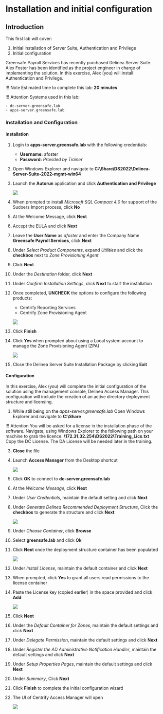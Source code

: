 # Installation and initial configuration

## Introduction

This first lab will cover:

1. Initial installation of Server Suite, Authentication and Privilege
2. Initial configuration

Greensafe Payroll Services has recently purchased Delinea Server Suite. Alex Foster has been identified as the project engineer in charge of implementing the solution. In this exercise, Alex (you) will install Authentication and Privilege.

!!! Note
    Estimated time to complete this lab: **20 minutes**


!!! Attention
    Systems used in this lab:

    - dc-server.greensafe.lab
    - apps-server.greensafe.lab

### Installation and Configuration

#### Installation

01. Login to **apps-server.greensafe.lab** with the following credentials:

    - **Username:** afoster
    - **Password:** *Provided by Trainer*

02. Open Windows Explorer and navigate to **C:\\Share\\DS2022\\Delinea-Server-Suite-2022-mgmt-win64**

03. Launch the **Autorun** application and click **Authentication and Privilege**

    ![](images/lab-001.png)

04. When prompted to install *Microsoft SQL Compact 4.0* for support of the Sudoers Import process, click **No**

05. At the Welcome Message, click **Next**

06. Accept the EULA and click **Next**

07. Leave the **User Name** as *afoster* and enter the Company Name **Greensafe Payroll Services**, click **Next**

08. Under *Select Product Components*, expand *Utilities* and click the **checkbox** next to *Zone Provisioning Agent*

09. Click **Next**

10. Under the *Destination* folder, click **Next**

11. Under *Confirm Installation Settings*, click **Next** to start the installation

12. Once completed, **UNCHECK** the options to configure the following products:

    - Centrify Reporting Services
    - Centrify Zone Provisioning Agent

    ![](images/lab-003.png)

13. Click **Finish**

14. Click **Yes** when prompted about using a Local system account to manage the Zone Provisioning Agent (ZPA)

    ![](images/lab-004.png)

15. Close the Delinea Server Suite Installation Package by clicking **Exit**

#### Configuration

In this exercise, Alex (you) will complete the initial configuration of the solution using the management console, Delinea Access Manager. This configuration will include the creation of an active directory deployment structure and licensing.

01. While still being on the *apps-server.greensafe.lab* Open Windows Explorer and navigate to **C:\\Share**

!!! Attention
    You will be asked for a license in the installation phase of the software. Navigate, using Windows Explorer to the following path on your machine to grab the licence:
    **\\172.31.32.254\DS2022\Training_Lics.txt** 
    Copy the DC License. The DA License will be needed later in the training.

03. **Close** the file

04. Launch **Access Manager** from the Desktop shortcut

    ![](images/lab-005.png)

05. Click **OK** to connect to **dc-server.greensafe.lab**

06. At the *Welcome Message*, click **Next**

07. Under *User Credentials*, maintain the default setting and click **Next**

08. Under *Generate Delinea Recommended Deployment Structure*, Click the **checkbox** to generate the structure and click **Next**

    ![](images/lab-006.png)

09. Under *Choose Container*, click **Browse**

10. Select **greensafe.lab** and click **Ok**

11. Click **Next** once the deployment structure container has been populated

    ![](images/lab-007.png)

12. Under *Install License*, maintain the default container and click **Next**

13. When prompted, click **Yes** to grant all users read permissions to the license container

14. Paste the License key (copied earlier) in the space provided and click **Add**

    ![](images/lab-008.png)

15. Click **Next**

16. Under the *Default Container for Zones*, maintain the default settings and click **Next**

17. Under *Delegate Permission*, maintain the default settings and click **Next**

18. Under *Register the AD Administrative Notification Handler*, maintain the default settings and click **Next**

19. Under *Setup Properties Pages*, maintain the default settings and click **Next**

20. Under *Summary*, Click **Next**

21. Click **Finish** to complete the initial configuration wizard

22. The UI of Centrify Access Manager will open

    ![](images/lab-009.png)

